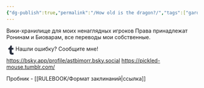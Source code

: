 ```yaml
---
{"dg-publish":true,"permalink":"/How old is the dragon?/","tags":["gardenEntry"],"created":"2025-04-06T20:12:35.465+03:00","updated":"2025-04-10T15:02:26.183+03:00"}
---
```


Вики-хранилище для моих ненаглядных игроков
Права принадлежат Ронинам и Биоварам, все переводы мои собственные. 

Нашли ошибку? Сообщите мне! 
[<img style="float:left" src="https://github.com/mouse-paws-along-the-path/images/blob/main/tumblr-color-icon%203.png" width="24">](https://x.com/astbimorr?s=21&t=dAWsr_DpOfTVd7z7C-Cmwg)


https://bsky.app/profile/astbimorr.bsky.social 
https://pickled-mouse.tumblr.com/


Пробник - [[RULEBOOK/Формат заклинаний\|ссылка]]